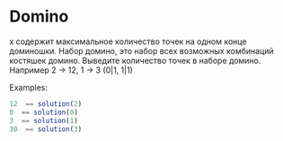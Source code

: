 # Domino

x содержит максимальное количество точек на одном конце доминошки. Набор домино, это набор всех возможных комбинаций костяшек домино. Выведите количество точек в наборе домино. Например 2 -> 12, 1 -> 3 (0|1, 1|1)

Examples:
```js
12  == solution(2)
0  == solution(0)
3  == solution(1)
30  == solution(3)
```